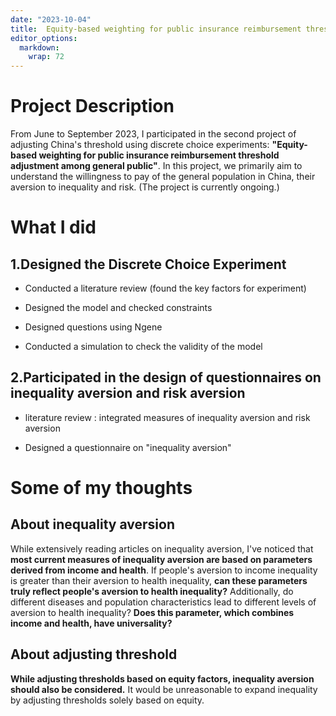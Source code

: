 ```yaml
---
date: "2023-10-04"
title:  Equity-based weighting for public insurance reimbursement threshold adjustment among general public
editor_options: 
  markdown: 
    wrap: 72
---
```


# **Project Description**

From June to September 2023, I participated in the second project of
adjusting China's threshold using discrete choice experiments:
**"Equity-based weighting for public insurance reimbursement threshold
adjustment among general public"**. In this project, we primarily aim to
understand the willingness to pay of the general population in China,
their aversion to inequality and risk. (The project is currently
ongoing.)

# **What I did**

## 1.Designed the Discrete Choice Experiment

-   Conducted a literature review (found the key factors for experiment)

-   Designed the model and checked constraints

-   Designed questions using Ngene

-   Conducted a simulation to check the validity of the model

## 2.Participated in the design of questionnaires on inequality aversion and risk aversion

-   literature review : integrated measures of inequality aversion and
    risk aversion

-   Designed a questionnaire on "inequality aversion"

# **Some of my thoughts**

## About inequality aversion

While extensively reading articles on inequality aversion, I've noticed
that **most current measures of inequality aversion are based on
parameters derived from income and health**. If people's aversion to
income inequality is greater than their aversion to health inequality,
**can these parameters truly reflect people's aversion to health
inequality?** Additionally, do different diseases and population
characteristics lead to different levels of aversion to health
inequality? **Does this parameter, which combines income and health,
have universality?**

## About adjusting threshold

**While adjusting thresholds based on equity factors, inequality
aversion should also be considered.** It would be unreasonable to expand
inequality by adjusting thresholds solely based on equity.
